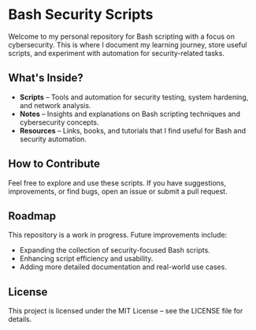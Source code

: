 # Bash Security Scripts  

Welcome to my personal repository for Bash scripting with a focus on cybersecurity. This is where I document my learning journey, store useful scripts, and experiment with automation for security-related tasks.  

## What's Inside?  

- **Scripts** – Tools and automation for security testing, system hardening, and network analysis.  
- **Notes** – Insights and explanations on Bash scripting techniques and cybersecurity concepts.  
- **Resources** – Links, books, and tutorials that I find useful for Bash and security automation.  

## How to Contribute  

Feel free to explore and use these scripts. If you have suggestions, improvements, or find bugs, open an issue or submit a pull request.  

## Roadmap  

This repository is a work in progress. Future improvements include:  

- Expanding the collection of security-focused Bash scripts.  
- Enhancing script efficiency and usability.  
- Adding more detailed documentation and real-world use cases.  

## License  

This project is licensed under the MIT License – see the LICENSE file for details.  

